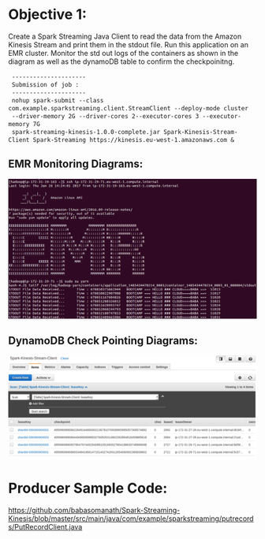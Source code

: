 # Objective 1:
   Create a Spark Streaming Java Client to read the data from the Amazon Kinesis Stream and print them in the stdout file. Run this application on an EMR cluster. Monitor the std out logs of the containers as shown in the diagram as well as the dynamoDB table to confirm the checkpoinitng.
     
     ---------------------
     Submission of job : 
     ---------------------
     nohup spark-submit --class com.example.sparkstreaming.client.StreamClient --deploy-mode cluster 
     --driver-memory 2G --driver-cores 2--executor-cores 3 --executor-memory 7G 
     spark-streaming-kinesis-1.0.0-complete.jar Spark-Kinesis-Stream-Client Spark-Streaming https://kinesis.eu-west-1.amazonaws.com &

## EMR Monitoring Diagrams:
![alt tag](https://github.com/babasomanath/Spark-Streaming-Kinesis/blob/master/files/Validate.png)

## DynamoDB Check Pointing Diagrams:
![alt tag](https://github.com/babasomanath/Spark-Streaming-Kinesis/blob/master/files/DDB_checkpoint.png)

# Producer Sample Code:
https://github.com/babasomanath/Spark-Streaming-Kinesis/blob/master/src/main/java/com/example/sparkstreaming/putrecords/PutRecordClient.java
   
